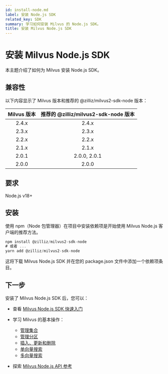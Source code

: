 ```yaml
---
id: install-node.md
label: 安装 Node.js SDK
related_key: SDK
summary: 学习如何安装 Milvus 的 Node.js SDK。
title: 安装 Milvus Node.js SDK
---
```


# 安装 Milvus Node.js SDK

本主题介绍了如何为 Milvus 安装 Node.js SDK。

## 兼容性

以下内容显示了 Milvus 版本和推荐的 @zilliz/milvus2-sdk-node 版本：

| Milvus 版本 | 推荐的 @zilliz/milvus2-sdk-node 版本 |
| :------------: | :------------------------------------------: |
|     2.4.x      |                    2.4.x                     |
|     2.3.x      |                    2.3.x                     |
|     2.2.x      |                    2.2.x                     |
|     2.1.x      |                    2.1.x                     |
|     2.0.1      |                 2.0.0, 2.0.1                 |
|     2.0.0      |                    2.0.0                     |

## 要求

Node.js v18+

## 安装

使用 npm（Node 包管理器）在项目中安装依赖项是开始使用 Milvus Node.js 客户端的推荐方法。

```javascript
npm install @zilliz/milvus2-sdk-node
# 或者 ...
yarn add @zilliz/milvus2-sdk-node
```

这将下载 Milvus Node.js SDK 并在您的 package.json 文件中添加一个依赖项条目。

## 下一步

安装了 Milvus Node.js SDK 后，您可以：

- 查看 [Milvus Node.js SDK 快速入门](https://github.com/milvus-io/milvus-sdk-node)
- 学习 Milvus 的基本操作：
  - [管理集合](manage-collections.md)
  - [管理分区](manage-partitions.md)
  - [插入、更新和删除](insert-update-delete.md)
  - [单向量搜索](single-vector-search.md)
  - [多向量搜索](multi-vector-search.md)

- 探索 [Milvus Node.js API 参考](/api-reference/node/v{{var.milvus_node_sdk_version}}/About.md)